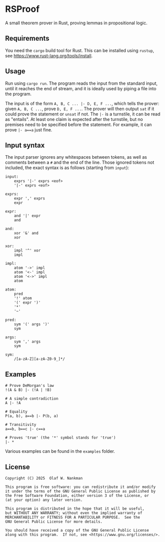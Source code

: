 # RSProof

A small theorem prover in Rust, proving lemmas in propositional logic.

## Requirements

You need the `cargo` build tool for Rust. This can be installed using `rustup`, see https://www.rust-lang.org/tools/install.

## Usage

Run using `cargo run`. The program reads the input from the standard input, until it reaches the end of stream, and it is ideally used by piping a file into the program.

The input is of the form `A, B, C ... |- D, E, F ...`, which tells the prover: given `A, B, C ...`, prove `D, E, F ...`. The prover will then output
`sat` if it could prove the statement or `unsat` if not. The `|-` is a turnstile, it can be read as "entails". At least one claim is expected after the turnstile, but no premises need to be specified before the statement. For example, it can prove `|- a==a` just fine.

## Input syntax

The input parser ignores any whitespaces between tokens, as well as comments between a `#` and the end of the line.
Those ignored tokens not included, the exact syntax is as follows (starting from `input`):

```
input:
    exprs '|-' exprs <eof>
    '|-' exprs <eof>

exprs:
    expr ',' exprs
    expr

expr:
    and '|' expr
    and

and:
    xor '&' and
    xor

xor:
    impl '^' xor
    impl

impl:
    atom '->' impl
    atom '<-' impl
    atom '<->' impl
    atom

atom:
    pred
    '!' atom
    '(' expr ')'
    '*'
    '~'

pred:
    sym '(' args ')'
    sym

args:
    sym ',' args
    sym

sym:
    /[a-zA-Z][a-zA-Z0-9_]*/
```

## Examples

```
# Prove DeMorgan's law
!(A & B) |- (!A | !B)
```

```
# A simple contradiction
A |- !A
```

```
# Equality
P(a, b), a==b |- P(b, a)
```

```
# Transitivity
a==b, b==c |- c==a
```

```
# Proves 'true' (the '*' symbol stands for 'true')
|- *
```

Various examples can be found in the `examples` folder.


## License

    Copyright (C) 2025  Olaf W. Nankman

    This program is free software: you can redistribute it and/or modify
    it under the terms of the GNU General Public License as published by
    the Free Software Foundation, either version 3 of the License, or
    (at your option) any later version.

    This program is distributed in the hope that it will be useful,
    but WITHOUT ANY WARRANTY; without even the implied warranty of
    MERCHANTABILITY or FITNESS FOR A PARTICULAR PURPOSE.  See the
    GNU General Public License for more details.

    You should have received a copy of the GNU General Public License
    along with this program.  If not, see <https://www.gnu.org/licenses/>.